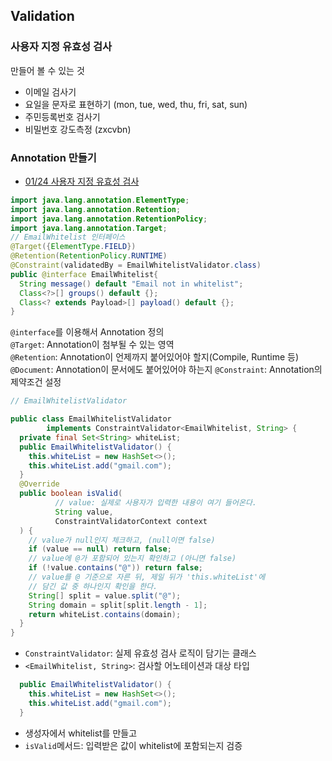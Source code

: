 ## Validation
### 사용자 지정 유효성 검사
만들어 볼 수 있는 것
- 이메일 검사기
- 요일을 문자로 표현하기 (mon, tue, wed, thu, fri, sat, sun)
- 주민등록번호 검사기
- 비밀번호 강도측정 (zxcvbn)


### Annotation 만들기
- [01/24 사용자 지정 유효성 검사](https://github.com/Jang2723/Springboot-validation)
```java
import java.lang.annotation.ElementType;
import java.lang.annotation.Retention;
import java.lang.annotation.RetentionPolicy;
import java.lang.annotation.Target;
// EmailWhitelist 인터페이스
@Target({ElementType.FIELD})
@Retention(RetentionPolicy.RUNTIME)
@Constraint(validatedBy = EmailWhitelistValidator.class)
public @interface EmailWhitelist{
  String message() default "Email not in whitelist";
  Class<?>[] groups() default {};
  Class<? extends Payload>[] payload() default {};
}
```
`@interface`를 이용해서 Annotation 정의   
`@Target`: Annotation이 첨부될 수 있는 영역   
`@Retention`: Annotation이 언제까지 붙어있어야 할지(Compile, Runtime 등)   
`@Document`: Annotation이 문서에도 붙어있어야 하는지
`@Constraint`: Annotation의 제약조건 설정

```java
// EmailWhitelistValidator

public class EmailWhitelistValidator
        implements ConstraintValidator<EmailWhitelist, String> {
  private final Set<String> whiteList;
  public EmailWhitelistValidator() {
    this.whiteList = new HashSet<>();
    this.whiteList.add("gmail.com");
  }
  @Override
  public boolean isValid(
          // value: 실제로 사용자가 입력한 내용이 여기 들어온다.
          String value,
          ConstraintValidatorContext context
  ) {
    // value가 null인지 체크하고, (null이면 false)
    if (value == null) return false;
    // value에 @가 포함되어 있는지 확인하고 (아니면 false)
    if (!value.contains("@")) return false;
    // value를 @ 기준으로 자른 뒤, 제일 뒤가 'this.whiteList'에
    // 담긴 값 중 하나인지 확인을 한다.
    String[] split = value.split("@");
    String domain = split[split.length - 1];
    return whiteList.contains(domain);
  }
}
```
- `ConstraintValidator`: 실제 유효성 검사 로직이 담기는 클래스
- `<EmailWhitelist, String>`: 검사할 어노테이션과 대상 타입
```java
  public EmailWhitelistValidator() {
    this.whiteList = new HashSet<>();
    this.whiteList.add("gmail.com");
  }
``` 
- 생성자에서 whitelist를 만들고
- `isValid`메서드: 입력받은 값이 whitelist에 포함되는지 검증